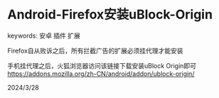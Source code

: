 # Android-Firefox安装uBlock-Origin

keywords: 安卓 插件 扩展  

Firefox自从败诉之后，所有拦截广告的扩展必须挂代理才能安装  

手机挂代理之后，火狐浏览器访问该链接下载安装uBlock Origin即可  
https://addons.mozilla.org/zh-CN/android/addon/ublock-origin/  


2024/3/28  

